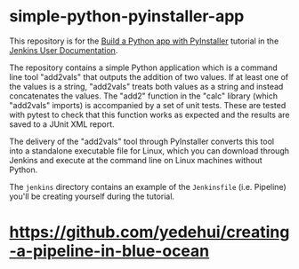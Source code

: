 # simple-python-pyinstaller-app

This repository is for the
[Build a Python app with PyInstaller](https://jenkins.io/doc/tutorials/build-a-python-app-with-pyinstaller/)
tutorial in the [Jenkins User Documentation](https://jenkins.io/doc/).

The repository contains a simple Python application which is a command line tool "add2vals" that outputs the addition of two values. If at least one of the
values is a string, "add2vals" treats both values as a string and instead
concatenates the values. The "add2" function in the "calc" library (which
"add2vals" imports) is accompanied by a set of unit tests. These are tested with pytest to check that this function works as expected and the results are saved
to a JUnit XML report.

The delivery of the "add2vals" tool through PyInstaller converts this tool into
a standalone executable file for Linux, which you can download through Jenkins
and execute at the command line on Linux machines without Python.

The `jenkins` directory contains an example of the `Jenkinsfile` (i.e. Pipeline)
you'll be creating yourself during the tutorial.

# https://github.com/yedehui/creating-a-pipeline-in-blue-ocean

